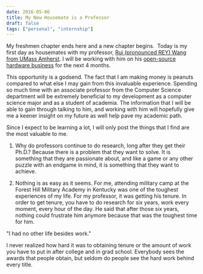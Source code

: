 ```yaml
---
date: 2016-05-06
title: My New Housemate is a Professor
draft: false
tags: ["personal", "internship"]
---
```


My freshmen chapter ends here and a new chapter begins.  Today is my first day as housemates with my professor, [Rui (pronounced REY) Wang from UMass Amherst](https://people.cs.umass.edu/~ruiwang/). I will be working with him on his [open-source hardware business](https://rayshobby.net/wordpress/) for the next 4 months.

This opportunity is a godsend. The fact that I am making money is peanuts compared to what else I may gain from this invaluable experience. Spending so much time with an associate professor from the Computer Science department will be extremely beneficial to my development as a computer science major and as a student of academia. The information that I will be able to gain through talking to him, and working with him will hopefully give me a keener insight on my future as well help pave my academic path.

Since I expect to be learning a lot, I will only post the things that I find are the most valuable to me.

1.  Why do professors continue to do research, long after they get their Ph.D.? Because there is a problem that they want to solve. It is something that they are passionate about, and like a game or any other puzzle with an endgame in mind, it is something that they want to achieve.

2.  Nothing is as easy as it seems. For me, attending military camp at the Forest Hill Military Academy in Kentucky was one of the toughest experiences of my life. For my professor, it was getting his tenure. In order to get tenure, you have to do research for six years, work every moment, every hour of the day. He said that after those six years, nothing could frustrate him anymore because that was the toughest time for him.

"I had no other life besides work."

I never realized how hard it was to obtaining tenure or the amount of work you have to put in after college and in grad school. Everybody sees  the awards that people obtain, but seldom do people see the hard work behind every title.

